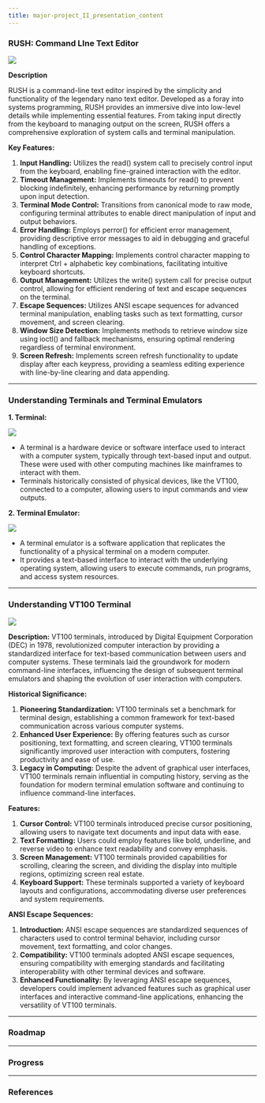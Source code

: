 ```yaml
---
title: major-project_II_presentation_content
---
```

### RUSH: Command LIne Text Editor
![](https://user-images.githubusercontent.com/23309033/187076235-c68ab092-8fd6-4d64-abd5-def1aba36862.png)

**Description**

RUSH is a command-line text editor inspired by the simplicity and functionality of the legendary nano text editor. Developed as a foray into systems programming, RUSH provides an immersive dive into low-level details while implementing essential features. From taking input directly from the keyboard to managing output on the screen, RUSH offers a comprehensive exploration of system calls and terminal manipulation.


**Key Features:**

1. **Input Handling:** Utilizes the read() system call to precisely control input from the keyboard, enabling fine-grained interaction with the editor.
2. **Timeout Management:** Implements timeouts for read() to prevent blocking indefinitely, enhancing performance by returning promptly upon input detection.
3. **Terminal Mode Control:** Transitions from canonical mode to raw mode, configuring terminal attributes to enable direct manipulation of input and output behaviors.
4. **Error Handling:** Employs perror() for efficient error management, providing descriptive error messages to aid in debugging and graceful handling of exceptions.
5. **Control Character Mapping:** Implements control character mapping to interpret Ctrl + alphabetic key combinations, facilitating intuitive keyboard shortcuts.
6. **Output Management:** Utilizes the write() system call for precise output control, allowing for efficient rendering of text and escape sequences on the terminal.
7. **Escape Sequences:** Utilizes ANSI escape sequences for advanced terminal manipulation, enabling tasks such as text formatting, cursor movement, and screen clearing.
8. **Window Size Detection:** Implements methods to retrieve window size using ioctl() and fallback mechanisms, ensuring optimal rendering regardless of terminal environment.
9. **Screen Refresh:** Implements screen refresh functionality to update display after each keypress, providing a seamless editing experience with line-by-line clearing and data appending.

---

### Understanding Terminals and Terminal Emulators

**1. Terminal:**

![](https://i.pcmag.com/imagery/lineups/01BRew0rpQZr6y8VTnrj7jb-1.fit_lim.size_1200x630.v1569492764.jpg)

- A terminal is a hardware device or software interface used to interact with a computer system, typically through text-based input and output. These were used with other computing machines like mainframes to interact with them.
- Terminals historically consisted of physical devices, like the VT100, connected to a computer, allowing users to input commands and view outputs.

**2. Terminal Emulator:**

![](https://i.imgur.com/DoyiLTS.png)

- A terminal emulator is a software application that replicates the functionality of a physical terminal on a modern computer.
- It provides a text-based interface to interact with the underlying operating system, allowing users to execute commands, run programs, and access system resources.



---

### Understanding VT100 Terminal

![](https://www.oldcomputr.com/wp-content/uploads/2015/11/digital_vt100-7349.jpg)

**Description:** VT100 terminals, introduced by Digital Equipment Corporation (DEC) in 1978, revolutionized computer interaction by providing a standardized interface for text-based communication between users and computer systems. These terminals laid the groundwork for modern command-line interfaces, influencing the design of subsequent terminal emulators and shaping the evolution of user interaction with computers.

**Historical Significance:**

1. **Pioneering Standardization:** VT100 terminals set a benchmark for terminal design, establishing a common framework for text-based communication across various computer systems.
2. **Enhanced User Experience:** By offering features such as cursor positioning, text formatting, and screen clearing, VT100 terminals significantly improved user interaction with computers, fostering productivity and ease of use.
3. **Legacy in Computing:** Despite the advent of graphical user interfaces, VT100 terminals remain influential in computing history, serving as the foundation for modern terminal emulation software and continuing to influence command-line interfaces.

**Features:**

1. **Cursor Control:** VT100 terminals introduced precise cursor positioning, allowing users to navigate text documents and input data with ease.
2. **Text Formatting:** Users could employ features like bold, underline, and reverse video to enhance text readability and convey emphasis.
3. **Screen Management:** VT100 terminals provided capabilities for scrolling, clearing the screen, and dividing the display into multiple regions, optimizing screen real estate.
4. **Keyboard Support:** These terminals supported a variety of keyboard layouts and configurations, accommodating diverse user preferences and system requirements.

**ANSI Escape Sequences:**

1. **Introduction:** ANSI escape sequences are standardized sequences of characters used to control terminal behavior, including cursor movement, text formatting, and color changes.
2. **Compatibility:** VT100 terminals adopted ANSI escape sequences, ensuring compatibility with emerging standards and facilitating interoperability with other terminal devices and software.
3. **Enhanced Functionality:** By leveraging ANSI escape sequences, developers could implement advanced features such as graphical user interfaces and interactive command-line applications, enhancing the versatility of VT100 terminals.

---
### Roadmap

---

### Progress

---

### References




